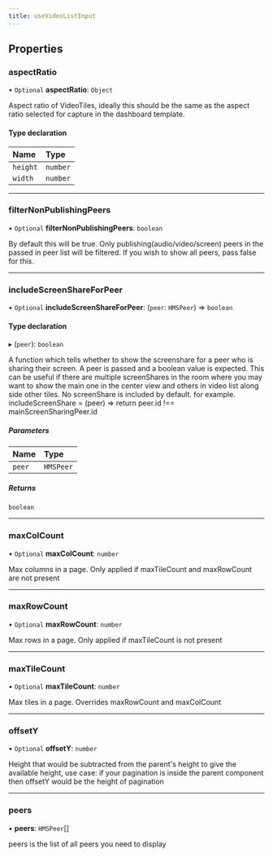 ```yaml
---
title: useVideoListInput
---
```


## Properties

### aspectRatio

• `Optional` **aspectRatio**: `Object`

Aspect ratio of VideoTiles, ideally this should be the same as the aspect ratio selected for
capture in the dashboard template.

#### Type declaration

| Name | Type |
| :------ | :------ |
| `height` | `number` |
| `width` | `number` |

___

### filterNonPublishingPeers

• `Optional` **filterNonPublishingPeers**: `boolean`

By default this will be true. Only publishing(audio/video/screen) peers in the passed in peer list
will be filtered. If you wish to show all peers, pass false for this.

___

### includeScreenShareForPeer

• `Optional` **includeScreenShareForPeer**: (`peer`: `HMSPeer`) => `boolean`

#### Type declaration

▸ (`peer`): `boolean`

A function which tells whether to show the screenshare for a peer who is sharing their screen. A peer is passed
and a boolean value is expected.
This can be useful if there are multiple screenShares in the room where you may want to show the main one in the
center view and others in video list along side other tiles. No screenShare is included by default.
for example. includeScreenShare = (peer) => return peer.id !== mainScreenSharingPeer.id

##### Parameters

| Name | Type |
| :------ | :------ |
| `peer` | `HMSPeer` |

##### Returns

`boolean`

___

### maxColCount

• `Optional` **maxColCount**: `number`

Max columns in a  page. Only applied if maxTileCount and maxRowCount are not present

___

### maxRowCount

• `Optional` **maxRowCount**: `number`

Max rows in a  page. Only applied if maxTileCount is not present

___

### maxTileCount

• `Optional` **maxTileCount**: `number`

Max tiles in a  page. Overrides maxRowCount and maxColCount

___

### offsetY

• `Optional` **offsetY**: `number`

Height that would be subtracted from the parent's height to give the available height, use case: if your pagination is inside the parent component then offsetY would be the height of pagination

___

### peers

• **peers**: `HMSPeer`[]

peers is the list of all peers you need to display
